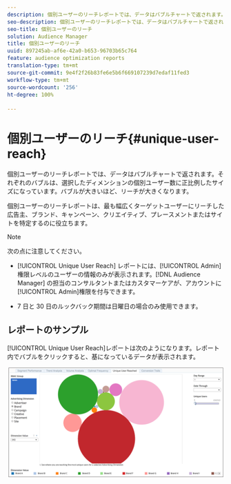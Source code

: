 ```yaml
---
description: 個別ユーザーのリーチレポートでは、データはバブルチャートで返されます。それぞれのバブルは、選択したディメンションの個別ユーザー数に正比例したサイズになっています。バブルが大きいほど、リーチが大きくなります。個別ユーザーのリーチレポートは、最も幅広くターゲットユーザーにリーチした広告主、ブランド、キャンペーン、クリエイティブ、プレースメントまたはサイトを特定するのに役立ちます。
seo-description: 個別ユーザーのリーチレポートでは、データはバブルチャートで返されます。それぞれのバブルは、選択したディメンションの個別ユーザー数に正比例したサイズになっています。バブルが大きいほど、リーチが大きくなります。個別ユーザーのリーチレポートは、最も幅広くターゲットユーザーにリーチした広告主、ブランド、キャンペーン、クリエイティブ、プレースメントまたはサイトを特定するのに役立ちます。
seo-title: 個別ユーザーのリーチ
solution: Audience Manager
title: 個別ユーザーのリーチ
uuid: 897245ab-af6e-42a0-b653-96703b65c764
feature: audience optimization reports
translation-type: tm+mt
source-git-commit: 9e4f2f26b83fe6e5b6f669107239d7edaf11fed3
workflow-type: tm+mt
source-wordcount: '256'
ht-degree: 100%

---
```



# 個別ユーザーのリーチ{#unique-user-reach}

個別ユーザーのリーチレポートでは、データはバブルチャートで返されます。それぞれのバブルは、選択したディメンションの個別ユーザー数に正比例したサイズになっています。バブルが大きいほど、リーチが大きくなります。

個別ユーザーのリーチレポートは、最も幅広くターゲットユーザーにリーチした広告主、ブランド、キャンペーン、クリエイティブ、プレースメントまたはサイトを特定するのに役立ちます。

>[!NOTE]
>
>次の点に注意してください。
>
>* [!UICONTROL Unique User Reach] レポートには、[!UICONTROL Admin]権限レベルのユーザーの情報のみが表示されます。[!DNL Audience Manager] の担当のコンサルタントまたはカスタマーケアが、アカウントに [!UICONTROL Admin]権限を付与できます。
>
>* 7 日と 30 日のルックバック期間は日曜日の場合のみ使用できます。


## レポートのサンプル

[!UICONTROL Unique User Reach]レポートは次のようになります。レポート内でバブルをクリックすると、基になっているデータが表示されます。

![](assets/unique-user-reach.png)
